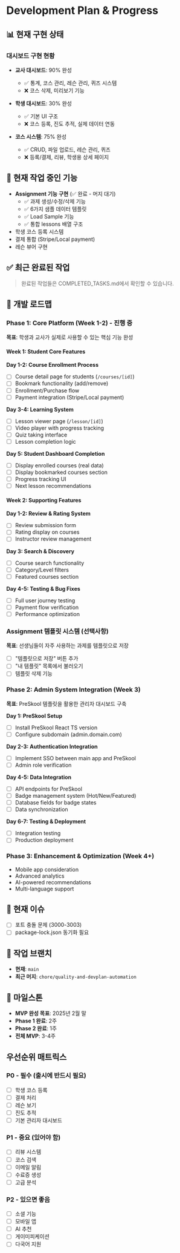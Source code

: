 # Development Plan & Progress

## 📊 현재 구현 상태

### 대시보드 구현 현황
- **교사 대시보드**: 90% 완성
  - ✅ 통계, 코스 관리, 레슨 관리, 퀴즈 시스템
  - ❌ 코스 삭제, 미리보기 기능
  
- **학생 대시보드**: 30% 완성
  - ✅ 기본 UI 구조
  - ❌ 코스 등록, 진도 추적, 실제 데이터 연동

- **코스 시스템**: 75% 완성
  - ✅ CRUD, 파일 업로드, 레슨 관리, 퀴즈
  - ❌ 등록/결제, 리뷰, 학생용 상세 페이지

## 🚀 현재 작업 중인 기능
- **Assignment 기능 구현** (✅ 완료 - 머지 대기)
  - ✅ 과제 생성/수정/삭제 기능
  - ✅ 6가지 샘플 데이터 템플릿
  - ✅ Load Sample 기능
  - ✅ 통합 lessons 배열 구조
- 학생 코스 등록 시스템
- 결제 통합 (Stripe/Local payment)
- 레슨 뷰어 구현

## ✅ 최근 완료된 작업
> 완료된 작업들은 COMPLETED_TASKS.md에서 확인할 수 있습니다.

## 📅 개발 로드맵

### Phase 1: Core Platform (Week 1-2) - 진행 중
**목표**: 학생과 교사가 실제로 사용할 수 있는 핵심 기능 완성

#### Week 1: Student Core Features
**Day 1-2: Course Enrollment Process**
- [ ] Course detail page for students (`/courses/[id]`)
- [ ] Bookmark functionality (add/remove)
- [ ] Enrollment/Purchase flow
- [ ] Payment integration (Stripe/Local payment)

**Day 3-4: Learning System**
- [ ] Lesson viewer page (`/lesson/[id]`)
- [ ] Video player with progress tracking
- [ ] Quiz taking interface
- [ ] Lesson completion logic

**Day 5: Student Dashboard Completion**
- [ ] Display enrolled courses (real data)
- [ ] Display bookmarked courses section
- [ ] Progress tracking UI
- [ ] Next lesson recommendations

#### Week 2: Supporting Features
**Day 1-2: Review & Rating System**
- [ ] Review submission form
- [ ] Rating display on courses
- [ ] Instructor review management

**Day 3: Search & Discovery**
- [ ] Course search functionality
- [ ] Category/Level filters
- [ ] Featured courses section

**Day 4-5: Testing & Bug Fixes**
- [ ] Full user journey testing
- [ ] Payment flow verification
- [ ] Performance optimization

### Assignment 템플릿 시스템 (선택사항)
**목표**: 선생님들이 자주 사용하는 과제를 템플릿으로 저장

- [ ] "템플릿으로 저장" 버튼 추가
- [ ] "내 템플릿" 목록에서 불러오기
- [ ] 템플릿 삭제 기능

### Phase 2: Admin System Integration (Week 3)
**목표**: PreSkool 템플릿을 활용한 관리자 대시보드 구축

**Day 1: PreSkool Setup**
- [ ] Install PreSkool React TS version
- [ ] Configure subdomain (admin.domain.com)

**Day 2-3: Authentication Integration**
- [ ] Implement SSO between main app and PreSkool
- [ ] Admin role verification

**Day 4-5: Data Integration**
- [ ] API endpoints for PreSkool
- [ ] Badge management system (Hot/New/Featured)
- [ ] Database fields for badge states
- [ ] Data synchronization

**Day 6-7: Testing & Deployment**
- [ ] Integration testing
- [ ] Production deployment

### Phase 3: Enhancement & Optimization (Week 4+)
- Mobile app consideration
- Advanced analytics
- AI-powered recommendations
- Multi-language support

## 🐛 현재 이슈
- [ ] 포트 충돌 문제 (3000-3003)
- [ ] package-lock.json 동기화 필요

## 📝 작업 브랜치
- **현재**: `main`
- **최근 머지**: `chore/quality-and-devplan-automation`

## 🎯 마일스톤
- **MVP 완성 목표**: 2025년 2월 말
- **Phase 1 완료**: 2주
- **Phase 2 완료**: 1주  
- **전체 MVP**: 3-4주

## 우선순위 매트릭스

### P0 - 필수 (출시에 반드시 필요)
- [ ] 학생 코스 등록
- [ ] 결제 처리
- [ ] 레슨 보기
- [ ] 진도 추적
- [ ] 기본 관리자 대시보드

### P1 - 중요 (있어야 함)
- [ ] 리뷰 시스템
- [ ] 코스 검색
- [ ] 이메일 알림
- [ ] 수료증 생성
- [ ] 고급 분석

### P2 - 있으면 좋음
- [ ] 소셜 기능
- [ ] 모바일 앱
- [ ] AI 추천
- [ ] 게이미피케이션
- [ ] 다국어 지원